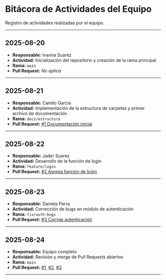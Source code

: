# Bitácora de Actividades del Equipo

Registro de actividades realizadas por el equipo.

---

## 2025-08-20

- **Responsable:** Ivanna Suarez
- **Actividad:** Inicialización del repositorio y creación de la rama principal
- **Rama:** `main`
- **Pull Request:** _No aplica_

---

## 2025-08-21

- **Responsable:** Camilo Garcia
- **Actividad:** Implementación de la estructura de carpetas y primer archivo de documentación
- **Rama:** `docs/estructura`
- **Pull Request:** [#1 Documentación inicial](https://github.com/owner/repo/pull/1)

---

## 2025-08-22

- **Responsable:** Jader Suarez 
- **Actividad:** Desarrollo de la función de login
- **Rama:** `feature/login`
- **Pull Request:** [#2 Agrega función de login](https://github.com/owner/repo/pull/2)

---

## 2025-08-23

- **Responsable:** Daniela Parra 
- **Actividad:** Corrección de bugs en módulo de autenticación
- **Rama:** `fix/auth-bugs`
- **Pull Request:** [#3 Corrige autenticación](https://github.com/owner/repo/pull/3)

---

## 2025-08-24

- **Responsable:** Equipo completo
- **Actividad:** Revisión y merge de Pull Requests abiertos
- **Rama:** `main`
- **Pull Request:** [#1](https://github.com/owner/repo/pull/1), [#2](https://github.com/owner/repo/pull/2), [#3](https://github.com/owner/repo/pull/3)

---
